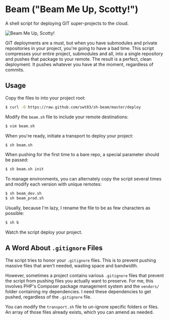 # Beam ("Beam Me Up, Scotty!")

A shell script for deploying GIT super-projects to the cloud.

![Beam Me Up, Scotty!](http://www.thetimes.co.uk/tto/multimedia/archive/00436/133583538_star-trek_436777c.jpg)

GIT deployments are a must, but when you have submodules and private repositories in your project, you're going to have a bad time. This script compresses your entire project, submodules and all, into a single repository and pushes that package to your remote. The result is a perfect, clean deployment. It pushes whatever you have at the moment, regardless of commits.

## Usage

Copy the files to into your project root:

```bash
$ curl -O https://raw.github.com/swt83/sh-beam/master/deploy
```

Modify the ``beam.sh`` file to include your remote destinations:

```bash
$ vim beam.sh
```

When you're ready, initiate a transport to deploy your project:

```bash
$ sh beam.sh
```

When pushing for the first time to a bare repo, a special parameter should be passed:

```bash
$ sh beam.sh init
```

To manage environments, you can alternately copy the script several times and modify each version with unique remotes:

```bash
$ sh beam_dev.sh
$ sh beam_prod.sh
```

Usually, because I'm lazy, I rename the file to be as few characters as possible:

```bash
$ sh b
```

Watch the script deploy your project.

## A Word About ``.gitignore`` Files

The script tries to honor your ``.gitignore`` files. This is to prevent pushing massive files that aren't needed, wasting space and bandwidth.

However, sometimes a project contains various ``.gitignore`` files that prevent the script from pushing files you actually want to preserve.  For me, this involves PHP's Composer package management system and the ``vendors/`` folder containing my dependencies.  I need these dependencies to get pushed, regardless of the ``.gitignore`` file.

You can modify the ``transport.sh`` file to un-ignore specific folders or files.  An array of those files already exists, which you can amend as needed.